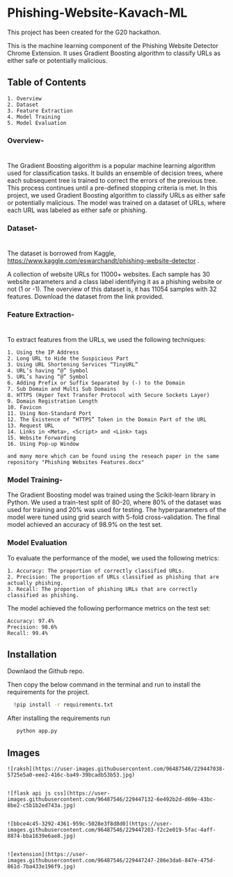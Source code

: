 
# Phishing-Website-Kavach-ML

This project has been created for the G20 hackathon. 

This is the machine learning component of the Phishing Website Detector Chrome Extension. It uses Gradient Boosting algorithm to classify URLs as either safe or potentially malicious.




## Table of Contents

    1. Overview
    2. Dataset
    3. Feature Extraction
    4. Model Training
    5. Model Evaluation

### Overview-
#
The Gradient Boosting algorithm is a popular machine learning algorithm used for classification tasks. It builds an ensemble of decision trees, where each subsequent tree is trained to correct the errors of the previous tree. This process continues until a pre-defined stopping criteria is met. In this project, we used Gradient Boosting algorithm to classify URLs as either safe or potentially malicious. The model was trained on a dataset of URLs, where each URL was labeled as either safe or phishing.

### Dataset- 
#
The dataset is borrowed from Kaggle, https://www.kaggle.com/eswarchandt/phishing-website-detector .

A collection of website URLs for 11000+ websites. Each sample has 30 website parameters and a class label identifying it as a phishing website or not (1 or -1).
The overview of this dataset is, it has 11054 samples with 32 features. Download the dataset from the link provided.

### Feature Extraction- 
#
To extract features from the URLs, we used the following techniques:

    1. Using the IP Address
    2. Long URL to Hide the Suspicious Part
    3. Using URL Shortening Services “TinyURL”
    4. URL’s having “@” Symbol
    5. URL’s having “@” Symbol
    6. Adding Prefix or Suffix Separated by (-) to the Domain
    7. Sub Domain and Multi Sub Domains
    8. HTTPS (Hyper Text Transfer Protocol with Secure Sockets Layer) 
    9. Domain Registration Length
    10. Favicon
    11. Using Non-Standard Port 
    12. The Existence of “HTTPS” Token in the Domain Part of the URL
    13. Request URL
    14. Links in <Meta>, <Script> and <Link> tags
    15. Website Forwarding
    16. Using Pop-up Window

    and many more which can be found using the reseach paper in the same repository "Phishing Websites Features.docx"

### Model Training-

The Gradient Boosting model was trained using the Scikit-learn library in Python. We used a train-test split of 80-20, where 80% of the dataset was used for training and 20% was used for testing. The hyperparameters of the model were tuned using grid search with 5-fold cross-validation. The final model achieved an accuracy of 98.9% on the test set.

### Model Evaluation
To evaluate the performance of the model, we used the following metrics:

    1. Accuracy: The proportion of correctly classified URLs.
    2. Precision: The proportion of URLs classified as phishing that are actually phishing.
    3. Recall: The proportion of phishing URLs that are correctly classified as phishing.

The model achieved the following performance metrics on the test set:

    Accuracy: 97.4%
    Precision: 98.6%
    Recall: 99.4%
## Installation

Downlaod the Github repo. 

Then copy the below command in the terminal and run to install the requirements for the project.
```bash
  !pip install -r requirements.txt 
```
After installing the requirements run 
```bash
   python app.py
```


## Images

    
    ![raksh](https://user-images.githubusercontent.com/96487546/229447038-5725e5a0-eee2-416c-ba49-39bcadb53b53.jpg)
    
    
    ![flask api js css](https://user-images.githubusercontent.com/96487546/229447132-6e492b2d-d69e-43bc-8be2-c5b1b2ed743a.jpg)   
    
    
    ![bbce4c45-3292-4361-959c-5028e3f8d8d0](https://user-images.githubusercontent.com/96487546/229447203-f2c2e019-5fac-4aff-8874-bba1639e6ae8.jpg)
    
    
    ![extension](https://user-images.githubusercontent.com/96487546/229447247-286e3da6-847e-475d-861d-7ba433e196f9.jpg)
